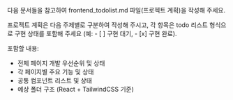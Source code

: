 다음 문서들을 참고하여 frontend_todolist.md 파일(프로젝트 계획)을 작성해 주세요.  

프로젝트 계획은 다음 주제별로 구분하여 작성해 주시고, 각 항목은 todo 리스트 형식으로 구현 상태를 포함해 주세요 (예: - [ ] 구현 대기, - [x] 구현 완료).

포함할 내용:  
- 전체 페이지 개발 우선순위 및 상태  
- 각 페이지별 주요 기능 및 상태  
- 공통 컴포넌트 리스트 및 상태  
- 예상 폴더 구조 (React + TailwindCSS 기준)